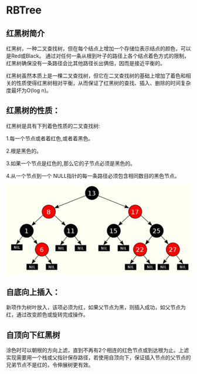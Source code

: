 # RBTree

## 红黑树简介

红黑树，一种二叉查找树，但在每个结点上增加一个存储位表示结点的颜色，可以是Red或Black。 通过对任何一条从根到叶子的路径上各个结点着色方式的限制，红黑树确保没有一条路径会比其他路径长出俩倍，因而是接近平衡的。

红黑树虽然本质上是一棵二叉查找树，但它在二叉查找树的基础上增加了着色和相关的性质使得红黑树相对平衡，从而保证了红黑树的查找、插入、删除的时间复杂度最坏为O(log n)。

## 红黑树的性质：

红黑树是具有下列着色性质的二叉查找树:

1.每一个节点或者着红色,或者着黑色。

2.根是黑色的。

3.如果一个节点是红色的,那么它的子节点必须是黑色的。

4.从一个节点到一个 NULL指针的每一条路径必须包含相同数目的黑色节点。

![image-20211214214018063](RBTree.assets/image-20211214214018063.png)

## 自底向上插入：

新项作为树叶放入，该项必须为红，如果父节点为黑，则插入成功，如父节点为红，通过改变颜色或旋转完成操作。

## 自顶向下红黑树

涂色时可以朝根的方向上滤，直到不再有2个相连的红色节点或到达根为止。上滤实现需要用一个栈或父指针保存路径，若使用自顶向下，保证插入节点的父节点的兄弟节点不是红的，令伸展树更有效。